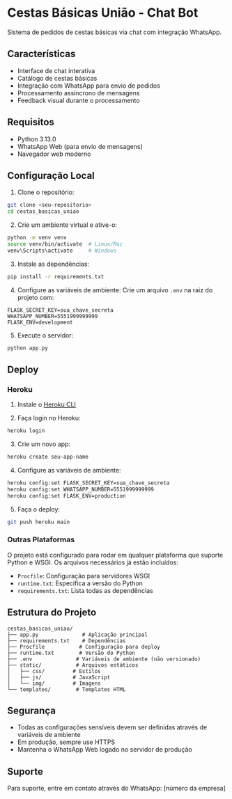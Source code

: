# Cestas Básicas União - Chat Bot

Sistema de pedidos de cestas básicas via chat com integração WhatsApp.

## Características

- Interface de chat interativa
- Catálogo de cestas básicas
- Integração com WhatsApp para envio de pedidos
- Processamento assíncrono de mensagens
- Feedback visual durante o processamento

## Requisitos

- Python 3.13.0
- WhatsApp Web (para envio de mensagens)
- Navegador web moderno

## Configuração Local

1. Clone o repositório:
```bash
git clone <seu-repositorio>
cd cestas_basicas_uniao
```

2. Crie um ambiente virtual e ative-o:
```bash
python -m venv venv
source venv/bin/activate  # Linux/Mac
venv\Scripts\activate     # Windows
```

3. Instale as dependências:
```bash
pip install -r requirements.txt
```

4. Configure as variáveis de ambiente:
Crie um arquivo `.env` na raiz do projeto com:
```
FLASK_SECRET_KEY=sua_chave_secreta
WHATSAPP_NUMBER=5551999999999
FLASK_ENV=development
```

5. Execute o servidor:
```bash
python app.py
```

## Deploy

### Heroku

1. Instale o [Heroku CLI](https://devcenter.heroku.com/articles/heroku-cli)

2. Faça login no Heroku:
```bash
heroku login
```

3. Crie um novo app:
```bash
heroku create seu-app-name
```

4. Configure as variáveis de ambiente:
```bash
heroku config:set FLASK_SECRET_KEY=sua_chave_secreta
heroku config:set WHATSAPP_NUMBER=5551999999999
heroku config:set FLASK_ENV=production
```

5. Faça o deploy:
```bash
git push heroku main
```

### Outras Plataformas

O projeto está configurado para rodar em qualquer plataforma que suporte Python e WSGI. Os arquivos necessários já estão incluídos:

- `Procfile`: Configuração para servidores WSGI
- `runtime.txt`: Especifica a versão do Python
- `requirements.txt`: Lista todas as dependências

## Estrutura do Projeto

```
cestas_basicas_uniao/
├── app.py              # Aplicação principal
├── requirements.txt    # Dependências
├── Procfile           # Configuração para deploy
├── runtime.txt        # Versão do Python
├── .env              # Variáveis de ambiente (não versionado)
├── static/           # Arquivos estáticos
│   ├── css/         # Estilos
│   ├── js/          # JavaScript
│   └── img/         # Imagens
└── templates/        # Templates HTML
```

## Segurança

- Todas as configurações sensíveis devem ser definidas através de variáveis de ambiente
- Em produção, sempre use HTTPS
- Mantenha o WhatsApp Web logado no servidor de produção

## Suporte

Para suporte, entre em contato através do WhatsApp: [número da empresa]
